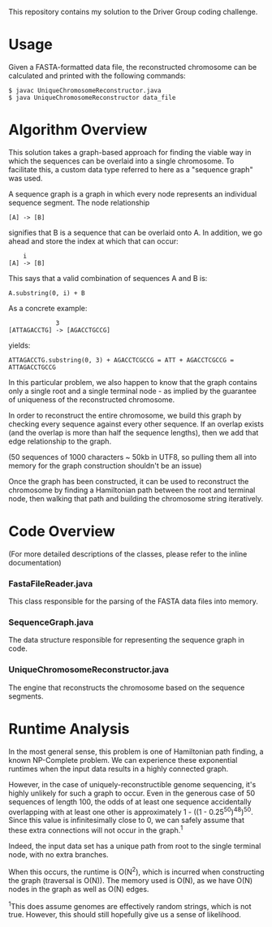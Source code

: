 This repository contains my solution to the Driver Group coding challenge.

Usage
======

Given a FASTA-formatted data file, the reconstructed chromosome can be
calculated and printed with the following commands:

```
$ javac UniqueChromosomeReconstructor.java
$ java UniqueChromosomeReconstructor data_file
```

Algorithm Overview
======
This solution takes a graph-based approach for finding the viable way in which
the sequences can be overlaid into a single chromosome. To facilitate this,
a custom data type referred to here as a "sequence graph" was used.

A sequence graph is a graph in which every node represents an individual
sequence segment. The node relationship

```
[A] -> [B]
```

signifies that B is a sequence that can be overlaid onto A. In addition,
we go ahead and store the index at which that can occur:

```
    i
[A] -> [B]
```

This says that a valid combination of sequences A and B is:

```
A.substring(0, i) + B
```

As a concrete example:

```
             3
[ATTAGACCTG] -> [AGACCTGCCG]
```

yields:

```
ATTAGACCTG.substring(0, 3) + AGACCTCGCCG = ATT + AGACCTCGCCG = ATTAGACCTGCCG
```

In this particular problem, we also happen to know that the graph contains
only a single root and a single terminal node - as implied by the guarantee of
uniqueness of the reconstructed chromosome.

In order to reconstruct the entire chromosome, we build this graph by checking
every sequence against every other sequence. If an overlap exists (and the
overlap is more than half the sequence lengths), then we add that edge
relationship to the graph.

(50 sequences of 1000 characters ~ 50kb in UTF8, so pulling them all into
 memory for the graph construction shouldn't be an issue)

Once the graph has been constructed, it can be used to reconstruct the
chromosome by finding a Hamiltonian path between the root and terminal node,
then walking that path and building the chromosome string iteratively.

Code Overview
======

(For more detailed descriptions of the classes, please refer to the inline
documentation)

### FastaFileReader.java
This class responsible for the parsing of the FASTA data files into memory.

### SequenceGraph.java
The data structure responsible for representing the sequence graph in code.

### UniqueChromosomeReconstructor.java
The engine that reconstructs the chromosome based on the sequence segments.

Runtime Analysis
======
In the most general sense, this problem is one of Hamiltonian path finding, a
known NP-Complete problem. We can experience these exponential runtimes
when the input data results in a highly connected graph.

However, in the case of uniquely-reconstructible genome sequencing, it's highly
unlikely for such a graph to occur. Even in the generous case of 50 sequences
of length 100, the odds of at least one sequence accidentally overlapping with
at least one other is approximately 1 - ((1 - 0.25<sup>50</sup>)<sup>48</sup>)<sup>50</sup>.
Since this value is infinitesimally close to 0, we can safely assume that these
extra connections will not occur in the graph.<sup>1</sup>

Indeed, the input data set has a unique path from root to the single terminal
node, with no extra branches.

When this occurs, the runtime is O(N<sup>2</sup>), which is incurred when
constructing the graph (traversal is O(N)). The memory used is O(N), as we
have O(N) nodes in the graph as well as O(N) edges.

<sup>1</sup>This does assume genomes are effectively random strings, which is
not true. However, this should still hopefully give us a sense of likelihood.
